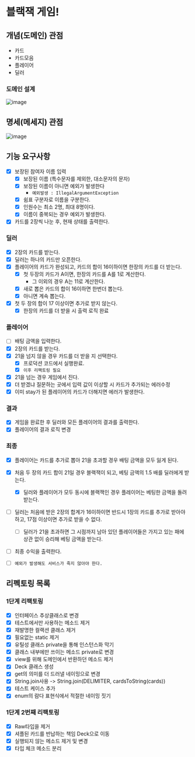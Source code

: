 # 블랙잭 게임!

## 개념(도메인) 관점

- 카드
- 카드모음
- 플레이어
- 딜러

### 도메인 설계

![image](https://user-images.githubusercontent.com/48986787/109641715-603ebd00-7b95-11eb-9f53-467024e8ab28.png)

## 명세(메세지) 관점

![image](https://user-images.githubusercontent.com/48986787/109643272-5453fa80-7b97-11eb-962c-b6d1d657dec5.png)

## 기능 요구사항

- [x] 보장된 참여자 이름 입력
    - [x] 보장된 이름 (특수문자를 제외한, 대소문자의 문자)
    - [x] 보장된 이름이 아니면 예외가 발생한다
        - `예외발생 : IllegalArgumentException`
    - [x] 쉼표 구분자로 이름을 구분한다.
    - [x] 인원수는 최소 2명, 최대 8명이다.
    - [x] 이름이 중복되는 경우 예외가 발생한다.
- [x] 카드를 2장씩 나눈 후, 현재 상태를 출력한다.

### 딜러

- [x] 2장의 카드를 받는다.
- [x] 딜러는 하나의 카드만 오픈한다.
- [x] 플레이어의 카드가 완성되고, 카드의 합이 16이하이면 한장의 카드를 더 받는다.
    - [x] 첫 두장의 카드가 A이면, 한장의 카드를 A를 1로 계산한다.
        - 그 이외의 경우 A는 11로 계산한다.
    - [x] 새로 뽑은 카드의 합이 16이하면 한번더 뽑는다.
    - [x] 아니면 계속 뽑는다.
- [x] 첫 두 장의 합이 17 이상이면 추가로 받지 않는다.
    -[x] 한장의 카드를 더 받을 시 출력 로직 완료

### 플레이어

- [ ] 배팅 금액을 입력한다.
- [x] 2장의 카드를 받는다.
- [x] 21을 넘지 않을 경우 카드를 더 받을 지 선택한다.
    - [x] 프로덕션 코드에서 실행완료.
    -  [x] `이후 리팩토링 필요`
- [x] 21을 넘는 경우 게임에서 진다.
- [x] 더 받겠냐 질문하는 곳에서 입력 값이 이상할 시 카드가 추가되는 에러수정
- [x] 이미 stay가 된 플레이어의 카드가 더해지면 에러가 발생한다.

### 결과

- [x] 게임을 완료한 후 딜러와 모든 플레이어의 결과를 출력한다.
- [x] 플레이어의 결과 로직 변경

### 최종 
- [x] 플레이어는 카드를 추가로 뽑아 21을 초과할 경우 배팅 금액을 모두 잃게 된다.

- [x] 처음 두 장의 카드 합이 21일 경우 블랙잭이 되고, 베팅 금액의 1.5 배를 딜러에게 받는다.
  - [x] 딜러와 플레이어가 모두 동시에 블랙잭인 경우 플레이어는 베팅한 금액을 돌려받는다.

- [ ] 딜러는 처음에 받은 2장의 합계가 16이하이면 반드시 1장의 카드를 추가로 받아야 하고, 17점 이상이면 추가로 받을 수 없다. 
  - [ ] 딜러가 21을 초과하면 그 시점까지 남아 있던 플레이어들은 가지고 있는 패에 상관 없이 승리해 베팅 금액을 받는다.
- [ ] 최종 수익을 출력한다.

- [ ] `예외가 발생해도 서비스가 죽지 않아야 한다.`

## 리펙토링 목록

### 1단계 리팩토링

- [x] 인터페이스 추상클래스로 변경
- [x] 테스트에서만 사용하는 메소드 제거
- [x] 재발명한 컬랙션 클래스 제거
- [x] 필요없는 static 제거
- [x] 유틸성 클래스 private을 통해 인스턴스화 막기
- [x] 클래스 내부에만 쓰이는 메소드 private로 변경
- [x] view를 위해 도메인에서 반환하던 메소드 제거
- [x] Deck 클래스 생성
- [x] get의 의미를 더 드러낼 네이밍으로 변경
- [x] String.join사용 -> String.join(DELIMITER, cardsToString(cards))
- [x] 테스트 케이스 추가
- [x] enum의 람다 표현식에서 적절한 네이밍 짓기

### 1단계 2번째 리팩토링

- [x] Raw타입을 제거
- [x] 셔플된 카드를 반납하는 책임 Deck으로 이동
- [x] 실행되지 않는 메소드 제거 및 변경
- [x] 타입 체크 메소드 분리